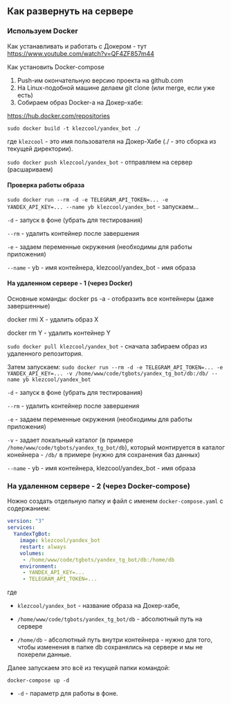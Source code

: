 ## Как развернуть на сервере

### Используем Docker

Как устанавливать и работать с Докером - тут https://www.youtube.com/watch?v=QF4ZF857m44

Как установить Docker-compose 

1. Push-им окончательную версию проекта на github.com
2. На Linux-подобной машине делаем git clone (или merge, если уже есть)
3. Собираем образ Docker-а на Докер-хабе:

https://hub.docker.com/repositories

`sudo docker build -t klezcool/yandex_bot ./`

где `klezcool` - это имя пользователя на Докер-Хабе (./ - это сборка из текущей директории).

`sudo docker push klezcool/yandex_bot` - отправляем на сервер (расшариваем)


#### Проверка работы образа

`sudo docker run --rm -d -e TELEGRAM_API_TOKEN=... -e YANDEX_API_KEY=... --name yb klezcool/yandex_bot` - 
запускаем...

`-d` - запуск в фоне (убрать для тестирования)

`--rm` - удалить контейнер после завершения

`-e` - задаем переменные окружения (необходимы для работы приложения)

`--name` - yb - имя контейнера, klezcool/yandex_bot - имя образа


#### На удаленном сервере - 1 (через Docker)

Основные команды: docker ps -a - отобразить все контейнеры (даже завершенные)

docker rmi X - удалить образ X

docker rm Y - удалить контейнер Y

`sudo docker pull klezcool/yandex_bot` - сначала забираем образ из удаленного репозитория.

Затем запускаем:
`sudo docker run --rm -d -e TELEGRAM_API_TOKEN=... -e YANDEX_API_KEY=... -v /home/www/code/tgbots/yandex_tg_bot/db:/db/ --name yb klezcool/yandex_bot`

`-d` - запуск в фоне (убрать для тестирования)

`--rm` - удалить контейнер после завершения

`-e` - задаем переменные окружения (необходимы для работы приложения)

`-v` - задает локальный каталог (в примере `/home/www/code/tgbots/yandex_tg_bot/db`), который монтируется в каталог конейнера - `/db/` в примере (нужно для сохранения баз данных)

`--name` - yb - имя контейнера, klezcool/yandex_bot - имя образа


### На удаленном сервере - 2 (через Docker-compose)

Ножно создать отдельную папку и файл с именем `docker-compose.yaml` с содержанием:

```yaml
version: "3"
services:
  YandexTgBot:
    image: klezcool/yandex_bot
    restart: always
    volumes:
     - /home/www/code/tgbots/yandex_tg_bot/db:/home/db
    environment:
     - YANDEX_API_KEY=...
     - TELEGRAM_API_TOKEN=...
```
где

- `klezcool/yandex_bot` - название образа на Докер-хабе,

- `/home/www/code/tgbots/yandex_tg_bot/db` - абсолютный путь на сервере

- `/home/db` - абсолютный путь внутри контейнера - нужно для того, чтобы изменения в папке db сохранялись на сервере и мы не похерели данные.

Далее запускаем это всё из текущей папки командой:

`docker-compose up -d`

- `-d` - параметр для работы в фоне.